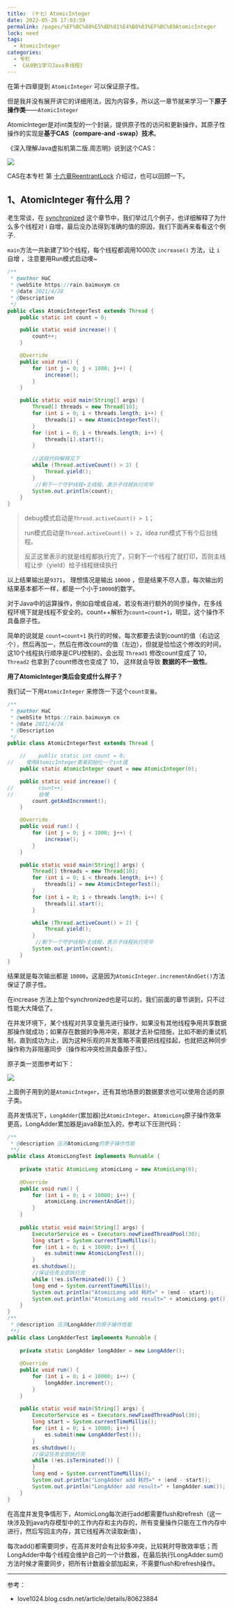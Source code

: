 ```yaml
---
title: （十七）AtomicInteger
date: 2022-05-26 17:03:59
permalink: /pages/%EF%BC%88%E5%8D%81%E4%B8%83%EF%BC%89AtomicInteger
lock: need
tags: 
  - AtomicInteger
categories: 
  - 专栏
  - 《从0到1学习Java多线程》
---
```

在第十四章提到 `AtomicInteger` 可以保证原子性。

但是我并没有展开讲它的详细用法，因为内容多，所以这一章节就来学习一下**原子操作类**——`AtomicInteger`

AtomicInteger是对int类型的一个封装，提供原子性的访问和更新操作，其原子性操作的实现是**基于CAS（compare-and -swap）技术**。

《深入理解Java虚拟机第二版.周志明》说到这个CAS：

![](https://cdn.jsdelivr.net/gh/DogerRain/image@main/img-20210401/image-20210428145418753.png)

CAS在本专栏 第 [十六章ReentrantLock]() 介绍过，也可以回顾一下。



## 1、AtomicInteger 有什么用？

老生常谈，在 [synchronized]() 这个章节中，我们举过几个例子，也详细解释了为什么多个线程对 i 自增，最后没办法得到准确的值的原因，我们下面再来看看这个例子.

`main`方法一共新建了10个线程，每个线程都调用1000次 `increase()` 方法，让 `i` 自增 ，注意要用Run模式启动噢~

```java
/**
 * @author HaC
 * @webSite https://rain.baimuxym.cn
 * @date 2021/4/28
 * @Description
 */
public class AtomicIntegerTest extends Thread {
    public static int count = 0;

    public static void increase() {
        count++;
    }

    @Override
    public void run() {
        for (int j = 0; j < 1000; j++) {
            increase();
        }
    }

    public static void main(String[] args) {
        Thread[] threads = new Thread[10];
        for (int i = 0; i < threads.length; i++) {
            threads[i] = new AtomicIntegerTest();
        }
        for (int i = 0; i < threads.length; i++) {
            threads[i].start();
        }
		
        //这段代码解释见下
        while (Thread.activeCount() > 2) {
            Thread.yield();
        }
         //剩下一个守护线程+主线程，表示子线程执行完毕
        System.out.println(count);
    }
}
```

> debug模式启动是`Thread.activeCount() > 1`；
>
> run模式启动是`Thread.activeCount() > 2`，idea run模式下有个后台线程。
>
> 反正这里表示的就是线程都执行完了，只剩下一个线程了就打印，否则主线程让步（yield）给子线程继续执行

以上结果输出是`9371`， 理想情况是输出 `10000` ，但是结果不尽人意，每次输出的结果基本都不一样，都是一个小于`10000`的数字。

对于Java中的运算操作，例如自增或自减，若没有进行额外的同步操作，在多线程环境下就是线程不安全的。count++解析为`count=count+1`，明显，这个操作不具备原子性。

简单的说就是 `count=count+1`  执行的时候，每次都要去读到count的值（右边这个），然后再加一，然后在修改count的值（左边），但就是恰恰这个修改的时间，这10个线程执行顺序是CPU控制的，会出现 `Thread1` 修改count变成了 10， `Thread2`  也拿到了count修改也变成了 10， 这样就会导致 **数据的不一致性**。

**用了AtomicInteger类后会变成什么样子？**

我们试一下用`AtomicInteger` 来修饰一下这个`count变量`。

```java
/**
 * @author HaC
 * @webSite https://rain.baimuxym.cn
 * @date 2021/4/28
 * @Description
 */
public class AtomicIntegerTest extends Thread {

    //    public static int count = 0;
//    使用AtomicInteger类来初始化一个int值
    public static AtomicInteger count = new AtomicInteger(0);

    public static void increase() {
//        count++;
//        自增
        count.getAndIncrement();
    }

    @Override
    public void run() {
        for (int j = 0; j < 1000; j++) {
            increase();
        }
    }

    public static void main(String[] args) {
        Thread[] threads = new Thread[10];
        for (int i = 0; i < threads.length; i++) {
            threads[i] = new AtomicIntegerTest();
        }
        for (int i = 0; i < threads.length; i++) {
            threads[i].start();
        }

        while (Thread.activeCount() > 2) {
            Thread.yield();
        }
         //剩下一个守护线程+主线程，表示子线程执行完毕
        System.out.println(count);
    }
}
```

结果就是每次输出都是 `10000`，这是因为`AtomicInteger.incrementAndGet()`方法保证了原子性。

在increase 方法上加个synchronized也是可以的，我们前面的章节讲到，只不过性能大大降低了。



在并发环境下，某个线程对共享变量先进行操作，如果没有其他线程争用共享数据那操作就成功；如果存在数据的争用冲突，那就才去补偿措施，比如不断的重试机制，直到成功为止，因为这种乐观的并发策略不需要把线程挂起，也就把这种同步操作称为非阻塞同步（操作和冲突检测具备原子性）。

原子类一览图参考如下：

![](https://img-blog.csdnimg.cn/20200212180741122.png)

上面例子用到的是`AtomicInteger`，还有其他场景的数据要求也可以使用合适的原子类。

高并发情况下，`LongAdder`(累加器)比`AtomicInteger`、`AtomicLong`原子操作效率更高，LongAdder累加器是java8新加入的，参考以下压测代码：

```java
/**
 * @description 压测AtomicLong的原子操作性能
 **/
public class AtomicLongTest implements Runnable {
 
    private static AtomicLong atomicLong = new AtomicLong(0);
 
    @Override
    public void run() {
        for (int i = 0; i < 10000; i++) {
            atomicLong.incrementAndGet();
        }
    }
 
    public static void main(String[] args) {
        ExecutorService es = Executors.newFixedThreadPool(30);
        long start = System.currentTimeMillis();
        for (int i = 0; i < 10000; i++) {
            es.submit(new AtomicLongTest());
        }
        es.shutdown();
        //保证任务全部执行完
        while (!es.isTerminated()) { }
        long end = System.currentTimeMillis();
        System.out.println("AtomicLong add 耗时=" + (end - start));
        System.out.println("AtomicLong add result=" + atomicLong.get());
    }
}
/**
 * @description 压测LongAdder的原子操作性能
 **/
public class LongAdderTest implements Runnable {
 
    private static LongAdder longAdder = new LongAdder();
 
    @Override
    public void run() {
        for (int i = 0; i < 10000; i++) {
            longAdder.increment();
        }
    }
 
    public static void main(String[] args) {
        ExecutorService es = Executors.newFixedThreadPool(30);
        long start = System.currentTimeMillis();
        for (int i = 0; i < 10000; i++) {
            es.submit(new LongAdderTest());
        }
        es.shutdown();
        //保证任务全部执行完
        while (!es.isTerminated()) {
        }
        long end = System.currentTimeMillis();
        System.out.println("LongAdder add 耗时=" + (end - start));
        System.out.println("LongAdder add result=" + longAdder.sum());
    }
}
```

在高度并发竞争情形下，AtomicLong每次进行add都需要flush和refresh（这一块涉及到java内存模型中的工作内存和主内存的，所有变量操作只能在工作内存中进行，然后写回主内存，其它线程再次读取新值），

每次add()都需要同步，在高并发时会有比较多冲突，比较耗时导致效率低；而LongAdder中每个线程会维护自己的一个计数器，在最后执行LongAdder.sum()方法时候才需要同步，把所有计数器全部加起来，不需要flush和refresh操作。

---

参考：

- love1024.blog.csdn.net/article/details/80623884